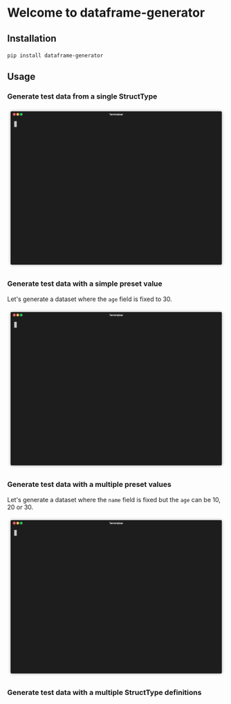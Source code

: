 # Welcome to dataframe-generator

## Installation

`pip install dataframe-generator`

## Usage

### Generate test data from a single StructType
 <p align="center"><img src="docs/test_01.gif?raw=true"/></p>

### Generate test data with a simple preset value
Let's generate a dataset where the `age` field is fixed to 30.

<p align="center"><img src="docs/test_02.gif?raw=true"/></p>

### Generate test data with a multiple preset values
Let's generate a dataset where the `name` field is fixed but the `age` can be
10, 20 or 30.

<p align="center"><img src="docs/test_03.gif?raw=true"/></p>

### Generate test data with a multiple StructType definitions
